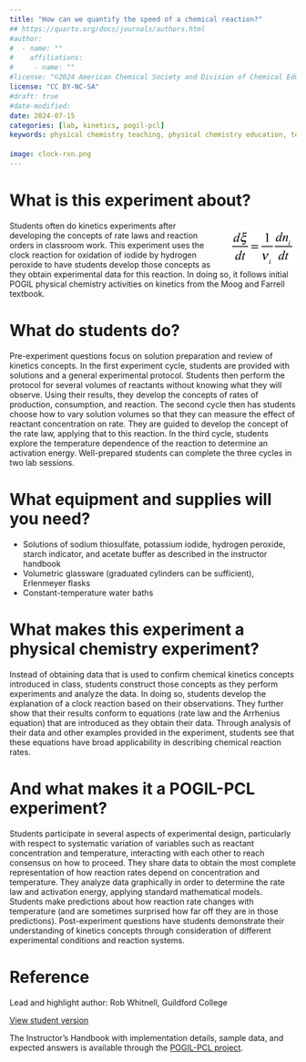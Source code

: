 ```yaml
---
title: "How can we quantify the speed of a chemical reaction?"
## https://quarto.org/docs/journals/authors.html
#author:
#  - name: ""
#    affiliations:
#     - name: ""
#license: "©2024 American Chemical Society and Division of Chemical Education, Inc."
license: "CC BY-NC-SA"
#draft: true
#date-modified:
date: 2024-07-15
categories: [lab, kinetics, pogil-pcl]
keywords: physical chemistry teaching, physical chemistry education, teaching resources, kinetics, laboratory experiment, iodine clock reaction

image: clock-rxn.png
---
```



# What is this experiment about?

<img src="clock-rxn.png" width="25%" align="right" style="padding: 10px 0px 0px 10px;"/>

Students often do kinetics experiments after developing the concepts of rate laws and reaction orders in classroom work. This experiment uses the clock reaction for oxidation of iodide by hydrogen peroxide to have students develop those concepts as they obtain experimental data for this reaction. In doing so, it follows initial POGIL physical chemistry activities on kinetics from the Moog and Farrell  textbook.


# What do students do?

Pre-experiment questions focus on solution preparation and review of kinetics concepts. In the first experiment cycle, students are provided with solutions and a general experimental protocol. Students then perform the protocol for several volumes of reactants without knowing what they will observe. Using their results, they develop the concepts of rates of production, consumption, and reaction. The second cycle then has students choose how to vary solution volumes so that they can measure the effect of reactant concentration on rate. They are guided to develop the concept of the rate law, applying that to this reaction. In the third cycle, students explore the temperature dependence of the reaction to determine an activation energy. Well-prepared students can complete the three cycles in two lab sessions.


# What equipment and supplies will you need?

-   Solutions of sodium thiosulfate, potassium iodide, hydrogen peroxide, starch indicator, and acetate buffer as described in the instructor handbook
-   Volumetric glassware (graduated cylinders can be sufficient), Erlenmeyer flasks
-   Constant-temperature water baths


# What makes this experiment a physical chemistry experiment?

Instead of obtaining data that is used to confirm chemical kinetics concepts introduced in class, students construct those concepts as they perform experiments and analyze the data. In doing so, students develop the explanation of a clock reaction based on their observations. They further show that their results conform to equations (rate law and the Arrhenius equation) that are introduced as they obtain their data. Through analysis of their data and other examples provided in the experiment, students see that these equations have broad applicability in describing chemical reaction rates.


# And what makes it a POGIL-PCL experiment?

Students participate in several aspects of experimental design, particularly with respect to systematic variation of variables such as reactant concentration and temperature, interacting with each other to reach consensus on how to proceed. They share data to obtain the most complete representation of how reaction rates depend on concentration and temperature. They analyze data graphically in order to determine the rate law and activation energy, applying standard mathematical models. Students make predictions about how reaction rate changes with temperature (and are sometimes surprised how far off they are in those predictions). Post-experiment questions have students demonstrate their understanding of kinetics concepts through consideration of different experimental conditions and reaction systems.


# Reference

Lead and highlight author: Rob Whitnell, Guildford College

[View student version](https://chemistry.coe.edu/piper/pclform.html?expt=clockReaction)

The Instructor’s Handbook with implementation details, sample data, and expected answers is available through the [POGIL-PCL project](https://www.pogilpcl.org/get-connected). 


